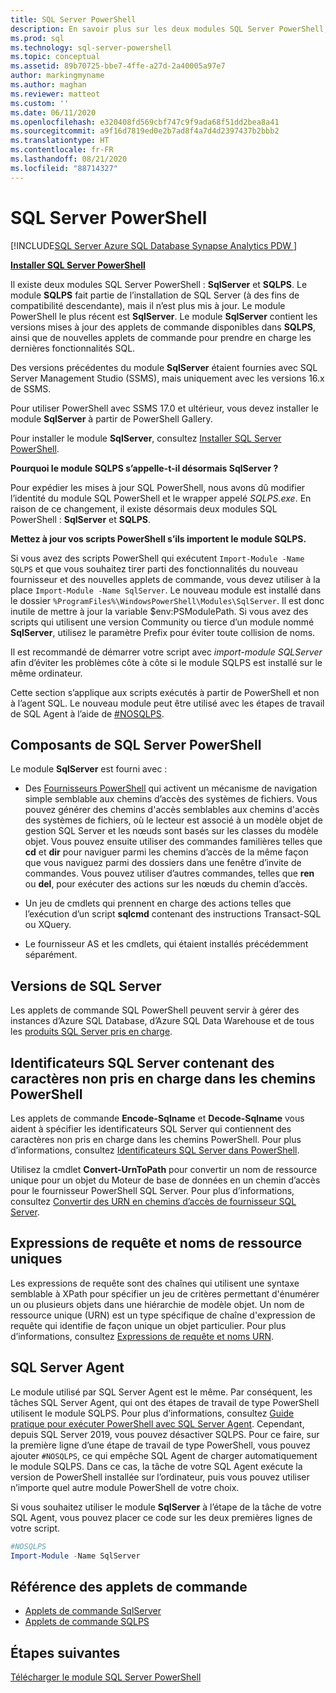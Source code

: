 ```yaml
---
title: SQL Server PowerShell
description: En savoir plus sur les deux modules SQL Server PowerShell, SqlServer et SQLPS, qui incluent des fournisseurs et des cmdlets PowerShell.
ms.prod: sql
ms.technology: sql-server-powershell
ms.topic: conceptual
ms.assetid: 89b70725-bbe7-4ffe-a27d-2a40005a97e7
author: markingmyname
ms.author: maghan
ms.reviewer: matteot
ms.custom: ''
ms.date: 06/11/2020
ms.openlocfilehash: e320408fd569cbf747c9f9ada68f51dd2bea8a41
ms.sourcegitcommit: a9f16d7819ed0e2b7ad8f4a7d4d2397437b2bbb2
ms.translationtype: HT
ms.contentlocale: fr-FR
ms.lasthandoff: 08/21/2020
ms.locfileid: "88714327"
---
```

# <a name="sql-server-powershell"></a>SQL Server PowerShell

[!INCLUDE[SQL Server Azure SQL Database Synapse Analytics PDW ](../includes/applies-to-version/sql-asdb-asdbmi-asa-pdw.md)]

**[Installer SQL Server PowerShell](download-sql-server-ps-module.md)**

Il existe deux modules SQL Server PowerShell : **SqlServer** et **SQLPS**. Le module **SQLPS** fait partie de l’installation de SQL Server (à des fins de compatibilité descendante), mais il n’est plus mis à jour. Le module PowerShell le plus récent est **SqlServer**. Le module **SqlServer** contient les versions mises à jour des applets de commande disponibles dans **SQLPS**, ainsi que de nouvelles applets de commande pour prendre en charge les dernières fonctionnalités SQL.  

Des versions précédentes du module **SqlServer** étaient fournies avec SQL Server Management Studio (SSMS), mais uniquement avec les versions 16.x de SSMS.

Pour utiliser PowerShell avec SSMS 17.0 et ultérieur, vous devez installer le module **SqlServer** à partir de PowerShell Gallery.

Pour installer le module **SqlServer**, consultez [Installer SQL Server PowerShell](download-sql-server-ps-module.md).

**Pourquoi le module SQLPS s’appelle-t-il désormais SqlServer ?**

Pour expédier les mises à jour SQL PowerShell, nous avons dû modifier l’identité du module SQL PowerShell et le wrapper appelé *SQLPS.exe*. En raison de ce changement, il existe désormais deux modules SQL PowerShell : **SqlServer** et **SQLPS**.  

**Mettez à jour vos scripts PowerShell s’ils importent le module SQLPS.**

Si vous avez des scripts PowerShell qui exécutent `Import-Module -Name SQLPS` et que vous souhaitez tirer parti des fonctionnalités du nouveau fournisseur et des nouvelles applets de commande, vous devez utiliser à la place `Import-Module -Name SqlServer`. Le nouveau module est installé dans le dossier `%ProgramFiles%\WindowsPowerShell\Modules\SqlServer`. Il est donc inutile de mettre à jour la variable $env:PSModulePath. Si vous avez des scripts qui utilisent une version Community ou tierce d’un module nommé **SqlServer**, utilisez le paramètre Prefix pour éviter toute collision de noms.

Il est recommandé de démarrer votre script avec *import-module SQLServer* afin d’éviter les problèmes côte à côte si le module SQLPS est installé sur le même ordinateur.

Cette section s’applique aux scripts exécutés à partir de PowerShell et non à l’agent SQL. Le nouveau module peut être utilisé avec les étapes de travail de SQL Agent à l’aide de [#NOSQLPS](#sql-server-agent).

## <a name="sql-server-powershell-components"></a>Composants de SQL Server PowerShell

Le module **SqlServer** est fourni avec :

- Des [Fournisseurs PowerShell](https://docs.microsoft.com/powershell/module/microsoft.powershell.core/about/about_providers) qui activent un mécanisme de navigation simple semblable aux chemins d’accès des systèmes de fichiers. Vous pouvez générer des chemins d'accès semblables aux chemins d'accès des systèmes de fichiers, où le lecteur est associé à un modèle objet de gestion SQL Server et les nœuds sont basés sur les classes du modèle objet. Vous pouvez ensuite utiliser des commandes familières telles que **cd** et **dir** pour naviguer parmi les chemins d’accès de la même façon que vous naviguez parmi des dossiers dans une fenêtre d’invite de commandes. Vous pouvez utiliser d’autres commandes, telles que **ren** ou **del**, pour exécuter des actions sur les nœuds du chemin d’accès.

- Un jeu de cmdlets qui prennent en charge des actions telles que l’exécution d’un script **sqlcmd** contenant des instructions Transact-SQL ou XQuery.  

- Le fournisseur AS et les cmdlets, qui étaient installés précédemment séparément.

## <a name="sql-server-versions"></a>Versions de SQL Server

Les applets de commande SQL PowerShell peuvent servir à gérer des instances d’Azure SQL Database, d’Azure SQL Data Warehouse et de tous les [produits SQL Server pris en charge](https://support.microsoft.com/lifecycle/search/1044).

## <a name="sql-server-identifiers-that-contain-characters-not-supported-in-powershell-paths"></a>Identificateurs SQL Server contenant des caractères non pris en charge dans les chemins PowerShell

Les applets de commande **Encode-Sqlname** et **Decode-Sqlname** vous aident à spécifier les identificateurs SQL Server qui contiennent des caractères non pris en charge dans les chemins PowerShell. Pour plus d’informations, consultez [Identificateurs SQL Server dans PowerShell](sql-server-identifiers-in-powershell.md).

Utilisez la cmdlet **Convert-UrnToPath** pour convertir un nom de ressource unique pour un objet du Moteur de base de données en un chemin d’accès pour le fournisseur PowerShell SQL Server. Pour plus d’informations, consultez [Convertir des URN en chemins d’accès de fournisseur SQL Server](https://docs.microsoft.com/powershell/module/sqlserver/Convert-UrnToPath).
  
## <a name="query-expressions-and-unique-resource-names"></a>Expressions de requête et noms de ressource uniques  

Les expressions de requête sont des chaînes qui utilisent une syntaxe semblable à XPath pour spécifier un jeu de critères permettant d'énumérer un ou plusieurs objets dans une hiérarchie de modèle objet. Un nom de ressource unique (URN) est un type spécifique de chaîne d'expression de requête qui identifie de façon unique un objet particulier. Pour plus d’informations, consultez [Expressions de requête et noms URN](query-expressions-and-uniform-resource-names.md).

## <a name="sql-server-agent"></a>SQL Server Agent

Le module utilisé par SQL Server Agent est le même. Par conséquent, les tâches SQL Server Agent, qui ont des étapes de travail de type PowerShell utilisent le module SQLPS. Pour plus d’informations, consultez [Guide pratique pour exécuter PowerShell avec SQL Server Agent](run-windows-powershell-steps-in-sql-server-agent.md). Cependant, depuis SQL Server 2019, vous pouvez désactiver SQLPS. Pour ce faire, sur la première ligne d’une étape de travail de type PowerShell, vous pouvez ajouter `#NOSQLPS`, ce qui empêche SQL Agent de charger automatiquement le module SQLPS. Dans ce cas, la tâche de votre SQL Agent exécute la version de PowerShell installée sur l’ordinateur, puis vous pouvez utiliser n’importe quel autre module PowerShell de votre choix.

Si vous souhaitez utiliser le module **SqlServer** à l’étape de la tâche de votre SQL Agent, vous pouvez placer ce code sur les deux premières lignes de votre script.

```powershell
#NOSQLPS
Import-Module -Name SqlServer
```

## <a name="cmdlet-reference"></a>Référence des applets de commande

- [Applets de commande SqlServer](https://docs.microsoft.com/powershell/module/sqlserver)
- [Applets de commande SQLPS](https://docs.microsoft.com/powershell/module/sqlps)

## <a name="next-steps"></a>Étapes suivantes

[Télécharger le module SQL Server PowerShell](download-sql-server-ps-module.md)
